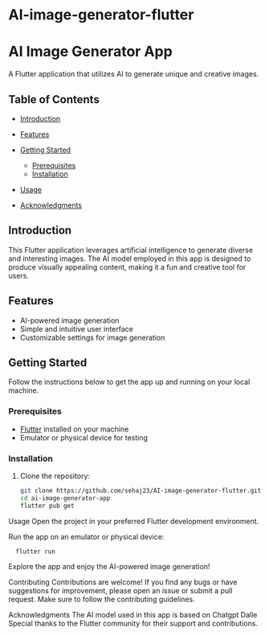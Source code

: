 # AI-image-generator-flutter

# AI Image Generator App

A Flutter application that utilizes AI to generate unique and creative images.

## Table of Contents

- [Introduction](#introduction)
- [Features](#features)
- [Getting Started](#getting-started)
  - [Prerequisites](#prerequisites)
  - [Installation](#installation)
- [Usage](#usage)


- [Acknowledgments](#acknowledgments)

## Introduction

This Flutter application leverages artificial intelligence to generate diverse and interesting images. The AI model employed in this app is designed to produce visually appealing content, making it a fun and creative tool for users.

## Features

- AI-powered image generation
- Simple and intuitive user interface
- Customizable settings for image generation

## Getting Started

Follow the instructions below to get the app up and running on your local machine.

### Prerequisites

- [Flutter](https://flutter.dev/) installed on your machine
- Emulator or physical device for testing

### Installation

1. Clone the repository:

   ```bash
   git clone https://github.com/sehaj23/AI-image-generator-flutter.git
   cd ai-image-generator-app
   flutter pub get


  Usage
Open the project in your preferred Flutter development environment.

Run the app on an emulator or physical device:


```bash
  flutter run
```


Explore the app and enjoy the AI-powered image generation!

Contributing
Contributions are welcome! If you find any bugs or have suggestions for improvement, please open an issue or submit a pull request. Make sure to follow the contributing guidelines.



Acknowledgments
The AI model used in this app is based on Chatgpt Dalle
Special thanks to the Flutter community for their support and contributions.

